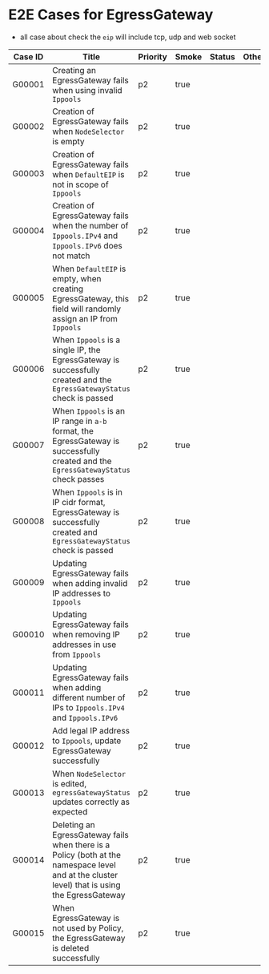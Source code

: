 # E2E Cases for EgressGateway
- all case about check the `eip` will include tcp, udp and web socket

| Case ID | Title                                                                                                                                         | Priority  | Smoke | Status | Other |
|---------|-----------------------------------------------------------------------------------------------------------------------------------------------|-----------|-------|--------|-------|
| G00001  | Creating an EgressGateway fails when using invalid `Ippools`                                                                                  | p2        | true  |        |       |
| G00002  | Creation of EgressGateway fails when `NodeSelector` is empty                                                                                  | p2        | true  |        |       |
| G00003  | Creation of EgressGateway fails when `DefaultEIP` is not in scope of `Ippools`                                                                | p2        | true  |        |       |
| G00004  | Creation of EgressGateway fails when the number of `Ippools.IPv4` and `Ippools.IPv6` does not match                                           | p2        | true  |        |       |
| G00005  | When `DefaultEIP` is empty, when creating EgressGateway, this field will randomly assign an IP from `Ippools`                                 | p2        | true  |        |       |
| G00006  | When `Ippools` is a single IP, the EgressGateway is successfully created and the `EgressGatewayStatus` check is passed                        | p2        | true  |        |       |
| G00007  | When `Ippools` is an IP range in `a-b` format, the EgressGateway is successfully created and the `EgressGatewayStatus` check passes           | p2        | true  |        |       |
| G00008  | When `Ippools` is in IP cidr format, EgressGateway is successfully created and `EgressGatewayStatus` check is passed                          | p2        | true  |        |       |
| G00009  | Updating EgressGateway fails when adding invalid IP addresses to `Ippools`                                                                    | p2        | true  |        |       |
| G00010  | Updating EgressGateway fails when removing IP addresses in use from `Ippools`                                                                 | p2        | true  |        |       |
| G00011  | Updating EgressGateway fails when adding different number of IPs to `Ippools.IPv4` and `Ippools.IPv6`                                         | p2        | true  |        |       |
| G00012  | Add legal IP address to `Ippools`, update EgressGateway successfully                                                                          | p2        | true  |        |       |
| G00013  | When `NodeSelector` is edited, `egressGatewayStatus` updates correctly as expected                                                            | p2        | true  |        |       |
| G00014  | Deleting an EgressGateway fails when there is a Policy (both at the namespace level and at the cluster level) that is using the EgressGateway | p2        | true  |        |       |
| G00015  | When EgressGateway is not used by Policy, the EgressGateway is deleted successfully                                                           | p2        | true  |        |       |
